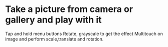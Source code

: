 # Take a picture from camera or gallery and play with it
Tap and hold menu buttons Rotate, grayscale to get the effect
Multitouch on image and perform scale,translate and rotation.
